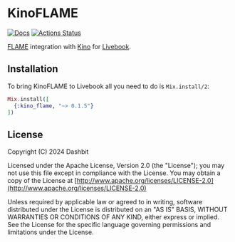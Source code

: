 # KinoFLAME

[![Docs](https://img.shields.io/badge/hex.pm-docs-8e7ce6.svg)](https://hexdocs.pm/kino_flame)
[![Actions Status](https://github.com/livebook-dev/kino_flame/workflows/Test/badge.svg)](https://github.com/livebook-dev/kino_flame/actions)

[FLAME](https://github.com/phoenixframework/flame) integration with
[Kino](https://github.com/livebook-dev/kino) for [Livebook](https://github.com/livebook-dev/livebook).

## Installation

To bring KinoFLAME to Livebook all you need to do is `Mix.install/2`:

```elixir
Mix.install([
  {:kino_flame, "~> 0.1.5"}
])
```

## License

Copyright (C) 2024 Dashbit

Licensed under the Apache License, Version 2.0 (the "License");
you may not use this file except in compliance with the License.
You may obtain a copy of the License at [http://www.apache.org/licenses/LICENSE-2.0](http://www.apache.org/licenses/LICENSE-2.0)

Unless required by applicable law or agreed to in writing, software
distributed under the License is distributed on an "AS IS" BASIS,
WITHOUT WARRANTIES OR CONDITIONS OF ANY KIND, either express or implied.
See the License for the specific language governing permissions and
limitations under the License.
